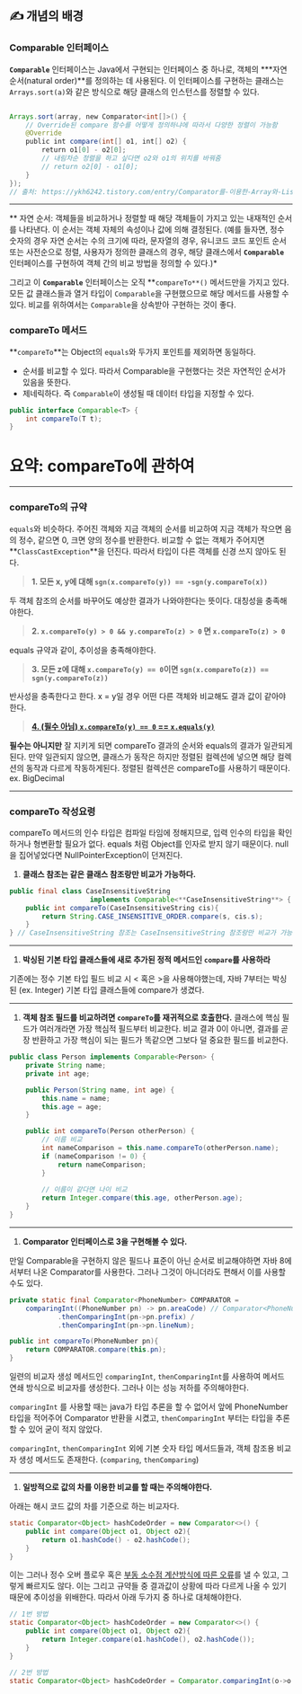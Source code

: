
## ✍️ 개념의 배경

### Comparable 인터페이스

**`Comparable`** 인터페이스는 Java에서 구현되는 인터페이스 중 하나로, 객체의 ***자연 순서(natural order)**를 정의하는 데 사용된다. 이 인터페이스를 구현하는 클래스는 `Arrays.sort(a)`와 같은 방식으로 해당 클래스의 인스턴스를 정렬할 수 있다.

```java

Arrays.sort(array, new Comparator<int[]>() {
    // Override된 compare 함수를 어떻게 정의하냐에 따라서 다양한 정렬이 가능함
    @Override
    public int compare(int[] o1, int[] o2) {
        return o1[0] - o2[0];
        // 내림차순 정렬을 하고 싶다면 o2와 o1의 위치를 바꿔줌
        // return o2[0] - o1[0];
    }
});
// 출처: https://ykh6242.tistory.com/entry/Comparator를-이용한-Array와-List의-정렬
```

---

** 자연 순서: 객체들을 비교하거나 정렬할 때 해당 객체들이 가지고 있는 내재적인 순서를 나타낸다. 이 순서는 객체 자체의 속성이나 값에 의해 결정된다. (예를 들자면, 정수 숫자의 경우 자연 순서는 수의 크기에 따라, 문자열의 경우, 유니코드 코드 포인트 순서 또는 사전순으로 정렬, 사용자가 정의한 클래스의 경우, 해당 클래스에서 **`Comparable`** 인터페이스를 구현하여 객체 간의 비교 방법을 정의할 수 있다.)*

그리고 이 **`Comparable`** 인터페이스는 오직 **`compareTo**()` 메서드만을 가지고 있다. 모든 값 클래스들과 열거 타입이 `Comparable`을 구현했으므로 해당 메서드를 사용할 수 있다. 비교를 위하여서는 `Comparable`을 상속받아 구현하는 것이 좋다.

### compareTo 메서드

**`compareTo`**는 Object의 `equals`와 두가지 포인트를 제외하면 동일하다. 

- 순서를 비교할 수 있다. 따라서 Comparable을 구현했다는 것은 자연적인 순서가 있음을 뜻한다.
- 제네릭하다. 즉 `Comparable`이 생성될 때 데이터 타입을 지정할 수 있다.

```java
public interface Comparable<T> {
	int compareTo(T t);
}
```

# 요약: compareTo에 관하여

---

### compareTo의 규약

`equals`와 비슷하다. 주어진 객체와 지금 객체의 순서를 비교하여 지금 객체가 작으면 음의 정수, 같으면 0, 크면 양의 정수를 반환한다. 비교할 수 없는 객체가 주어지면 **`ClassCastException`**을 던진다. 따라서 타입이 다른 객체를 신경 쓰지 않아도 된다.

> **1. 모든 x, y에 대해 `sgn(x.compareTo(y)) == -sgn(y.compareTo(x))`**
> 

두 객체 참조의 순서를 바꾸어도 예상한 결과가 나와야한다는 뜻이다. 대칭성을 충족해야한다.

> **2. `x.compareTo(y) > 0 && y.compareTo(z) > 0` 면 `x.compareTo(z) > 0`**
> 

equals 규약과 같이, 추이성을 충족해야한다. 

> **3. 모든 z에 대해 `x.compareTo(y) == 0`이면 `sgn(x.compareTo(z)) == sgn(y.compareTo(z))`**
> 

반사성을 충족한다고 한다. x = y일 경우 어떤 다른 객체와 비교해도 결과 값이 같아야한다. 

> [**4. (필수 아님) `x.compareTo(y) == 0` == `x.equals(y)`**](https://www.notion.so/14-Comparable-07019851dcdc4d89954b2b834e4a9c8f?pvs=21)
> 

**필수는 아니지만** 잘 지키게 되면 compareTo 결과의 순서와 equals의 결과가 일관되게 된다. 만약 일관되지 않으면, 클래스가 동작은 하지만 정렬된 컬렉션에 넣으면 해당 컬렉션의 동작과 다르게 작동하게된다. 정렬된 컬렉션은 compareTo를 사용하기 때문이다. ex. BigDecimal

---

### compareTo 작성요령

compareTo 메서드의 인수 타입은 컴파일 타임에 정해지므로, 입력 인수의 타입을 확인하거나 형변환할 필요가 없다. equals 처럼 Object를 인자로 받지 않기 때문이다. null 을 집어넣었다면 NullPointerException이 던져진다. 

 

1. **클래스 참조는 같은 클래스 참조랑만 비교가 가능하다.**

```java
public final class CaseInsensitiveString 
					implements Comparable<**CaseInsensitiveString**> { 
	public int compareTo(CaseInsensitiveString cis){
		return String.CASE_INSENSITIVE_ORDER.compare(s, cis.s);
	}
} // CaseInsensitiveString 참조는 CaseInsensitiveString 참조랑만 비교가 가능하다.
```

---

1. **박싱된 기본 타입 클래스들에 새로 추가된 정적 메서드인 `compare`를 사용하라**

기존에는 정수 기본 타입 필드 비교 시 < 혹은 >을 사용해야했는데, 자바 7부터는 박싱된 (ex. Integer) 기본 타입 클래스들에 compare가 생겼다. 

---

1. **객체 참조 필드를 비교하려면 `compareTo`를 재귀적으로 호출한다.** 클래스에 핵심 필드가 여러개라면 가장 핵심적 필드부터 비교한다. 비교 결과 0이 아니면, 결과를 곧장 반환하고 가장 핵심이 되는 필드가 똑같으면 그보다 덜 중요한 필드를 비교한다. 

```java
public class Person implements Comparable<Person> {
    private String name;
    private int age;

    public Person(String name, int age) {
        this.name = name;
        this.age = age;
    }

    public int compareTo(Person otherPerson) {
        // 이름 비교
        int nameComparison = this.name.compareTo(otherPerson.name);
        if (nameComparison != 0) {
            return nameComparison;
        }
        
        // 이름이 같다면 나이 비교
        return Integer.compare(this.age, otherPerson.age);
    }
}
```

---

1. **Comparator 인터페이스로 3을 구현해볼 수 있다.** 

만일 Comparable을 구현하지 않은 필드나 표준이 아닌 순서로 비교해야하면 자바 8에서부터 나온 Comparator를 사용한다. 그러나 그것이 아니더라도 편해서 이를 사용할 수도 있다.

```java
private static final Comparator<PhoneNumber> COMPARATOR = 
	comparingInt((PhoneNumber pn) -> pn.areaCode) // Comparator<PhoneNumber> 반환
			.thenComparingInt(pn->pn.prefix) /
			.thenComparingInt(pn->pn.lineNum);

public int compareTo(PhoneNumber pn){
	return COMPARATOR.compare(this.pn);
}
```

 일련의 비교자 생성 메서드인 `comparingInt`, `thenComparingInt`를 사용하여 메서드 연쇄 방식으로 비교자를 생성한다. 그러나 이는 성능 저하를 주의해야한다. 

`comparingInt` 를 사용할 때는 java가 타입 추론을 할 수 없어서 앞에 PhoneNumber 타입을 적어주어 Comparator<PhoneNumber> 반환을 시켰고, `thenComparingInt` 부터는 타입을 추론할 수 있어 굳이 적지 않았다. 

`comparingInt`, `thenComparingInt` 외에 기본 숫자 타입 메서드들과, 객체 참조용 비교자 생성 메서드도 존재한다. (`comparing`, `thenComparing`)

---

1. **일방적으로 값의 차를 이용한 비교를 할 때는 주의해야한다.**

아래는 해시 코드 값의 차를 기준으로 하는 비교자다. 

```java
static Comparator<Object> hashCodeOrder = new Comparator<>() {
	public int compare(Object o1, Object o2){
		return o1.hashCode() - o2.hashCode();
	}
}
```

이는 그러나 정수 오버 플로우 혹은 [부동 소수점 계산방식에 따른 오류](https://www.notion.so/14-Comparable-07019851dcdc4d89954b2b834e4a9c8f?pvs=21)를 낼 수 있고, 그렇게 빠르지도 않다. 이는 그리고 규약들 중 결과값이 상황에 따라 다르게 나올 수 있기 때문에 추이성을 위배한다. 따라서 아래 두가지 중 하나로 대체해야한다. 

```java
// 1번 방법
static Comparator<Object> hashCodeOrder = new Comparator<>() {
	public int compare(Object o1, Object o2){
		return Integer.compare(o1.hashCode(), o2.hashCode());
	}
}

// 2번 방법
static Comparator<Object> hashCodeOrder = Comparator.comparingInt(o->o.hashCode());

```